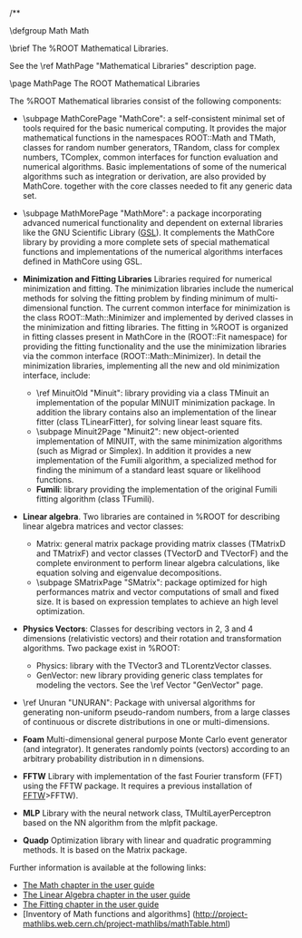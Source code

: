/**

\defgroup Math Math 

\brief The %ROOT Mathematical Libraries.

See the \ref MathPage "Mathematical Libraries" description page.


\page MathPage The ROOT Mathematical Libraries 


The %ROOT Mathematical libraries consist of the following components:

- \subpage MathCorePage "MathCore":   a self-consistent minimal set of tools required for the basic numerical computing.
  It provides the major mathematical functions in the namespaces ROOT::Math and TMath,
  classes for random number generators, TRandom, class for complex numbers, TComplex,
  common interfaces for function evaluation and numerical algorithms. 
  Basic implementations of some of the numerical algorithms such as integration or derivation, are also provided by MathCore. 
  together with the core classes needed to fit any generic data set.

- \subpage MathMorePage "MathMore": a package incorporating advanced numerical functionality and dependent on external libraries like the GNU Scientific Library ([GSL](http://www.gnu.org/software/gsl/)). It complements the MathCore library by providing a more complete sets of special mathematical functions and implementations of the numerical algorithms interfaces defined in MathCore using GSL.

- **Minimization and Fitting Libraries** 
 Libraries required for numerical minimization and fitting. The minimization libraries include the numerical methods for solving the fitting problem by finding minimum of multi-dimensional
  function. The current common interface for minimization is the class ROOT::Math::Minimizer and implemented by derived classes in the minimization and fitting libraries. The fitting in %ROOT is
  organized in fitting classes present in MathCore in the (ROOT::Fit namespace) for providing the fitting functionality and the use the minimization libraries via the common interface (ROOT::Math::Minimizer). In detail the minimization libraries, implementing all the new and old minimization interface, include:

   -  \ref MinuitOld "Minuit": library providing via a class TMinuit an implementation of the popular MINUIT minimization package. In addition the library contains also an implementation of the linear fitter (class TLinearFitter), for solving linear least square fits.
   - \subpage Minuit2Page "Minuit2": new object-oriented implementation of MINUIT, with the same minimization algorithms (such as Migrad or Simplex). In addition it provides a new implementation of the Fumili algorithm, a specialized method for finding the minimum of a standard least square or likelihood functions. 
   - **Fumili**: library providing the implementation of the original Fumili fitting algorithm (class TFumili).

- **Linear algebra**. Two libraries are contained in %ROOT for describing linear algebra matrices and vector classes:
   
   - Matrix: general matrix package providing matrix classes (TMatrixD and TMatrixF)  and vector classes (TVectorD and TVectorF) and the complete environment to perform linear algebra calculations, like equation solving and eigenvalue decompositions.
   - \subpage SMatrixPage "SMatrix": package optimized for high performances matrix and vector computations of small and fixed size. It is based on expression templates to achieve an high level optimization.


- **Physics Vectors**: Classes for describing vectors in 2, 3 and 4 dimensions (relativistic vectors) and their rotation and transformation algorithms. Two package exist in %ROOT:

   - Physics: library with the TVector3 and TLorentzVector classes.
   - GenVector: new library providing generic class templates for modeling the vectors. See the \ref Vector "GenVector" page.

- \ref Unuran "UNURAN": Package with universal algorithms for generating non-uniform pseudo-random numbers, from a large classes of continuous or discrete distributions in one or multi-dimensions. 

- **Foam**  Multi-dimensional general purpose Monte Carlo event generator (and integrator). It generates randomly points (vectors) according to an arbitrary probability distribution  in n dimensions.

- **FFTW** Library with implementation of the fast Fourier transform (FFT) using the FFTW package. It requires a previous installation of [FFTW](http://www.fftw.org)>FFTW).

- **MLP** Library with the neural network class, TMultiLayerPerceptron based on the NN algorithm from the mlpfit package.

- **Quadp** Optimization library with linear and quadratic programming methods. It is based on the Matrix package.


Further information is available at the following links:

- [The Math chapter in the user guide](https://root.cern.ch/root/htmldoc/guides/users-guide/MathLibraries.html)
- [The Linear Algebra chapter in the user guide](https://root.cern.ch/root/htmldoc/guides/users-guide/LinearAlgebra.html)
- [The Fitting chapter in the user guide](https://root.cern.ch/root/htmldoc/guides/users-guide/FittingHistograms.html)
- [Inventory of Math functions and algorithms] (http://project-mathlibs.web.cern.ch/project-mathlibs/mathTable.html)

